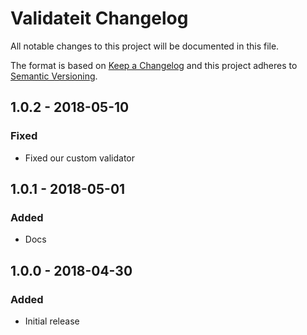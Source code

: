# Validateit Changelog

All notable changes to this project will be documented in this file.

The format is based on [Keep a Changelog](http://keepachangelog.com/) and this project adheres to [Semantic Versioning](http://semver.org/).

## 1.0.2 - 2018-05-10

### Fixed

*   Fixed our custom validator

## 1.0.1 - 2018-05-01

### Added

*   Docs

## 1.0.0 - 2018-04-30

### Added

*   Initial release
